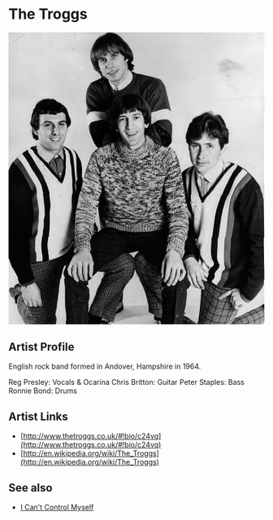 # The Troggs

![](../../assets/artists/The_Troggs.png)

## Artist Profile

English rock band formed in Andover, Hampshire in 1964.

Reg Presley: Vocals & Ocarina
Chris Britton: Guitar
Peter Staples: Bass
Ronnie Bond: Drums

## Artist Links

- [http://www.thetroggs.co.uk/#!bio/c24vq](http://www.thetroggs.co.uk/#!bio/c24vq)
- [http://en.wikipedia.org/wiki/The_Troggs](http://en.wikipedia.org/wiki/The_Troggs)


## See also

- [I Can't Control Myself](I_Cant_Control_Myself.md)
